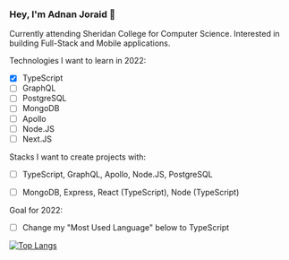 ### Hey, I'm Adnan Joraid 👋

Currently attending Sheridan College for Computer Science. Interested in building Full-Stack and Mobile applications. 

Technologies I want to learn in 2022:

- [x] TypeScript
- [ ] GraphQL
- [ ] PostgreSQL
- [ ] MongoDB
- [ ] Apollo
- [ ] Node.JS
- [ ] Next.JS

Stacks I want to create projects with:
- [ ] TypeScript, GraphQL, Apollo, Node.JS, PostgreSQL
- [ ] MongoDB, Express, React (TypeScript), Node (TypeScript)


Goal for 2022:
- [ ] Change my "Most Used Language" below to TypeScript 

[![Top Langs](https://github-readme-stats.vercel.app/api/top-langs/?username=adnanjoraid&layout=compact)](https://github.com/adnanjoraid/github-readme-stats)
<!--
**AdnanJoraid/AdnanJoraid** is a ✨ _special_ ✨ repository because its `README.md` (this file) appears on your GitHub profile.

Here are some ideas to get you started:
📫 How to reach me: [LinkedIn](https://www.linkedin.com/in/adnan-joraid-9ab2a320b/) | adnanjoraidca@gmail.com | [Personal Website](https://www.adnanjoraid.com)

- 🔭 I’m currently working on ...
- 🌱 I’m currently learning ...
- 👯 I’m looking to collaborate on ...
- 🤔 I’m looking for help with ...
- 💬 Ask me about ...
- 📫 How to reach me: ...
- 😄 Pronouns: ...
- ⚡ Fun fact: ...
![enter image description here](https://github-readme-stats.vercel.app/api?username=adnanjoraid&&show_icons=true&title_color=ffffff&icon_color=bb2acf&text_color=daf7dc&bg_color=151515)
-->
